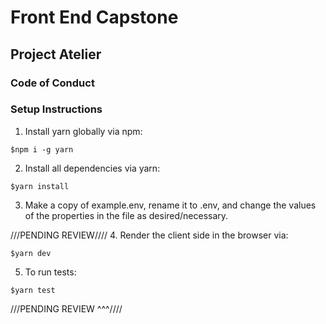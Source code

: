 # Front End Capstone
## Project Atelier
### Code of Conduct


### Setup Instructions
1. Install yarn globally via npm:

  ```
  $npm i -g yarn
  ```

2. Install all dependencies via yarn:
  ```
  $yarn install
  ```

3. Make a copy of example.env, rename it to .env, and change the values of the properties in the file as desired/necessary.

///PENDING REVIEW////
4. Render the client side in the browser via:

  ```
  $yarn dev
  ```

5. To run tests:

  ```
  $yarn test
  ```

///PENDING REVIEW ^^^////
